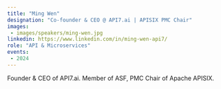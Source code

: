 ```yaml
---
title: "Ming Wen"
designation: "Co-founder & CEO @ API7.ai | APISIX PMC Chair"
images:
 - images/speakers/ming-wen.jpg
linkedin: https://www.linkedin.com/in/ming-wen-api7/
role: "API & Microservices"
events:
 - 2024
---
```


Founder & CEO of API7.ai. Member of ASF, PMC Chair of Apache APISIX.